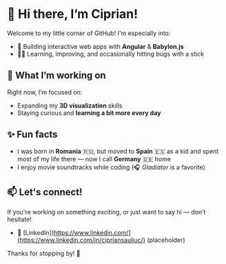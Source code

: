 # 👋 Hi there, I’m Ciprian!

Welcome to my little corner of GitHub! I'm especially into:

- 🧱 Building interactive web apps with **Angular** & **Babylon.js**
- 🧗‍♂️ Learning, improving, and occasionally hitting bugs with a stick

## 🚧 What I’m working on

Right now, I’m focused on:
- Expanding my **3D visualization** skills
- Staying curious and **learning a bit more every day**

## ✨ Fun facts

- I was born in **Romania** 🇷🇴, but moved to **Spain** 🇪🇸 as a kid and spent most of my life there — now I call **Germany** 🇩🇪 home
- I enjoy movie soundtracks while coding (🎧 *Gladiator* is a favorite)

## 📫 Let's connect!

If you're working on something exciting, or just want to say hi — don’t hesitate!

- 💼 [LinkedIn](https://www.linkedin.com/](https://www.linkedin.com/in/cipriansauliuc/) (placeholder)

Thanks for stopping by! 🚀

